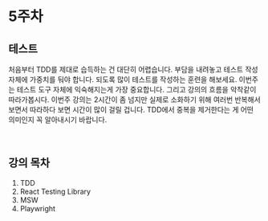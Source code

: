 # 5주차

## 테스트

처음부터 TDD를 제대로 습득하는 건 대단히 어렵습니다. 부담을 내려놓고 테스트 작성 자체에 가중치를 둬야 합니다. 
되도록 많이 테스트를 작성하는 훈련을 해보세요. 이번주는 테스트 도구 자체에 익숙해지는게 가장 중요합니다.
그리고 강의의 흐름을 악착같이 따라가봅시다.
이번주 강의는 2시간이 좀 넘지만 실제로 소화하기 위해 여러번 반복해서 보면서 따라하다 보면 시간이 많이 걸릴 겁니다. 
TDD에서 중복을 제거한다는 게 어떤 의미인지 꼭 알아내시기 바랍니다.

<br>

## 강의 목차

1. TDD
2. React Testing Library
3. MSW
4. Playwright
